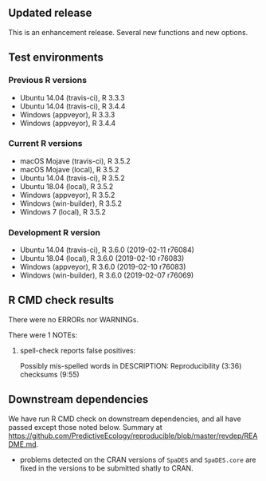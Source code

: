 ## Updated release

This is an enhancement release. Several new functions and new options. 

## Test environments

### Previous R versions
* Ubuntu 14.04        (travis-ci), R 3.3.3
* Ubuntu 14.04        (travis-ci), R 3.4.4
* Windows              (appveyor), R 3.3.3
* Windows              (appveyor), R 3.4.4

### Current R versions
* macOS Mojave        (travis-ci), R 3.5.2
* macOS Mojave            (local), R 3.5.2
* Ubuntu 14.04        (travis-ci), R 3.5.2
* Ubuntu 18.04            (local), R 3.5.2
* Windows              (appveyor), R 3.5.2
* Windows           (win-builder), R 3.5.2
* Windows 7               (local), R 3.5.2

### Development R version
* Ubuntu 14.04       (travis-ci), R 3.6.0 (2019-02-11 r76084)
* Ubuntu 18.04           (local), R 3.6.0 (2019-02-10 r76083)
* Windows             (appveyor), R 3.6.0 (2019-02-10 r76083)
* Windows          (win-builder), R 3.6.0 (2019-02-07 r76069)

## R CMD check results

There were no ERRORs nor WARNINGs.

There were 1 NOTEs:

1. spell-check reports false positives: 

    Possibly mis-spelled words in DESCRIPTION:
      Reproducibility (3:36)
      checksums (9:55)
 
## Downstream dependencies

We have run R CMD check on downstream dependencies, and all have passed except those noted below.
Summary at https://github.com/PredictiveEcology/reproducible/blob/master/revdep/README.md.

* problems detected on the CRAN versions of `SpaDES` and `SpaDES.core` are fixed in the versions to be submitted shatly to CRAN.
